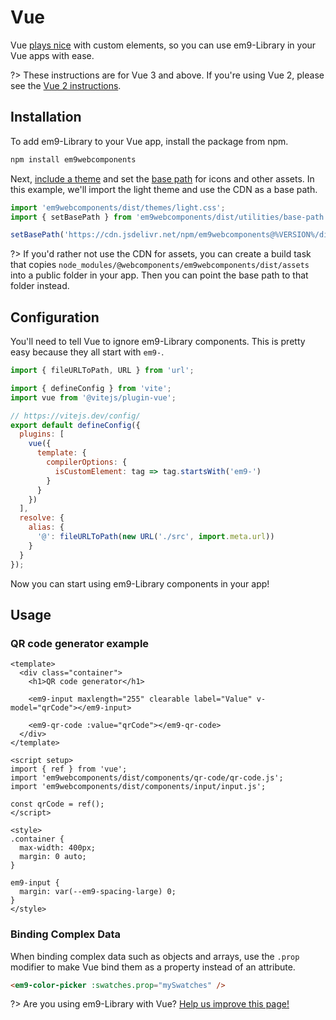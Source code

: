 # Vue

Vue [plays nice](https://custom-elements-everywhere.com/#vue) with custom elements, so you can use em9-Library in your Vue apps with ease.

?> These instructions are for Vue 3 and above. If you're using Vue 2, please see the [Vue 2 instructions](/frameworks/vue-2).

## Installation

To add em9-Library to your Vue app, install the package from npm.

```bash
npm install em9webcomponents
```

Next, [include a theme](/getting-started/themes) and set the [base path](/getting-started/installation#setting-the-base-path) for icons and other assets. In this example, we'll import the light theme and use the CDN as a base path.

```jsx
import 'em9webcomponents/dist/themes/light.css';
import { setBasePath } from 'em9webcomponents/dist/utilities/base-path';

setBasePath('https://cdn.jsdelivr.net/npm/em9webcomponents@%VERSION%/dist/');
```

?> If you'd rather not use the CDN for assets, you can create a build task that copies `node_modules/@webcomponents/em9webcomponents/dist/assets` into a public folder in your app. Then you can point the base path to that folder instead.

## Configuration

You'll need to tell Vue to ignore em9-Library components. This is pretty easy because they all start with `em9-`.

```js
import { fileURLToPath, URL } from 'url';

import { defineConfig } from 'vite';
import vue from '@vitejs/plugin-vue';

// https://vitejs.dev/config/
export default defineConfig({
  plugins: [
    vue({
      template: {
        compilerOptions: {
          isCustomElement: tag => tag.startsWith('em9-')
        }
      }
    })
  ],
  resolve: {
    alias: {
      '@': fileURLToPath(new URL('./src', import.meta.url))
    }
  }
});
```

Now you can start using em9-Library components in your app!

## Usage

### QR code generator example

```vue
<template>
  <div class="container">
    <h1>QR code generator</h1>

    <em9-input maxlength="255" clearable label="Value" v-model="qrCode"></em9-input>

    <em9-qr-code :value="qrCode"></em9-qr-code>
  </div>
</template>

<script setup>
import { ref } from 'vue';
import 'em9webcomponents/dist/components/qr-code/qr-code.js';
import 'em9webcomponents/dist/components/input/input.js';

const qrCode = ref();
</script>

<style>
.container {
  max-width: 400px;
  margin: 0 auto;
}

em9-input {
  margin: var(--em9-spacing-large) 0;
}
</style>
```

### Binding Complex Data

When binding complex data such as objects and arrays, use the `.prop` modifier to make Vue bind them as a property instead of an attribute.

```html
<em9-color-picker :swatches.prop="mySwatches" />
```

?> Are you using em9-Library with Vue? [Help us improve this page!](https://github.com/em9-style/em9/blob/next/docs/frameworks/vue.md)
